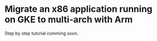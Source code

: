 # Migrate an x86 application running on GKE to multi-arch with Arm

Step by step tutorial comming soon.

